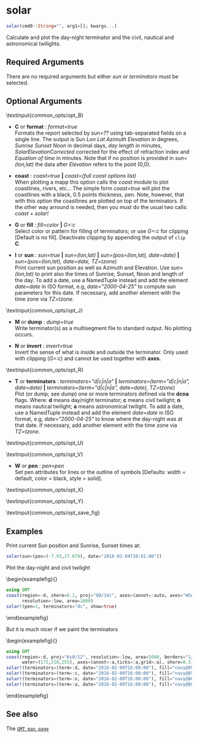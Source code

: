 # solar

```julia
solar(cmd0::String="", arg1=[]; kwargs...)
```

Calculate and plot the day-night terminator and the civil, nautical and astronomical twilights.

Required Arguments
------------------

There are no required arguments but either *sun* or *terminators* must be selected.

Optional Arguments
------------------

\textinput{common_opts/opt_B}

- **C** or **format** : *format=true*\
   Formats the report selected by *sun=??* using tab-separated fields on a single line. The
   output is Sun *Lon Lat Azimuth Elevation* in degrees, *Sunrise Sunset Noon* in decimal days,
   *day length* in minutes, *SolarElevationCorrected* corrected for the effect of refraction index
   and *Equation of time* in minutes. Note that if no position is provided in *sun=(lon,lat)* the
   data after *Elevation* refers to the point (0,0).

- **coast** : *coast=true* **|** *coast=(full coast options list)*\
   When plotting a mapp this option calls the *coast* module to plot coastlines, rivers, etc...
   The simple form *coast=true* will plot the coastlines with a black, 0.5 points thickness, pen.
   Note, however, that with this option the coastlines are plotted on top of the terminators. If the
   other way arround is needed, then you must do the usual two calls: *coast* + *solar!*

- **G** or **fill** : *fill=color* **|** *G=:c*\
   Select color or pattern for filling of terminators; or use *G=:c* for clipping [Default is no fill].
   Deactivate clipping by appending the output of `clip` **C**.

- **I** or **sun** : *sun=true* **|** *sun=(lon,lat)* **|** *sun=(pos=(lon,lat), date=date)* **|** *sun=(pos=(lon,lat), date=date, TZ=tzone)*\
   Print current sun position as well as Azimuth and Elevation. Use *sun=(lon,lat)* to print also the times of
   Sunrise, Sunset, Noon and length of the day. To add a date, use a NamedTuple instead and add the element
   *date=date* in ISO format, e.g, *date="2000-04-25"* to compute sun parameters for this date. If necessary,
   add another element with the time zone via *TZ=tzone*.

\textinput{common_opts/opt_J}

- **M** or **dump** : *dump=true*\
    Write terminator(s) as a multisegment file to standard output. No plotting occurs.

- **N** or **invert** : *invert=true*\
   Invert the sense of what is inside and outside the terminator. Only used with clipping (*G=:c*) and
   cannot be used together with **axes**.

\textinput{common_opts/opt_R}

- **T** or **terminators** : *terminators="d|c|n|a"* **|** *terminators=(term="d|c|n|a", date=date)* **|** *terminators=(term="d|c|n|a", date=date), TZ=tzone)*\
   Plot (or dump; see *dump*) one or more terminators defined via the **dcna** flags. Where: **d** means
   day/night terminator; **c** means civil twilight; **n** means nautical twilight; **a** means astronomical
   twilight. To add a date, use a NamedTuple instead and add the element *date=date* in ISO format, e.g,
   *date="2000-04-25"* to know where the day-night was at that date. If necessary, add another element with
   the time zone via *TZ=tzone*. 

\textinput{common_opts/opt_U}

\textinput{common_opts/opt_V}

- **W** or **pen** : *pen=pen*\
   Set pen attributes for lines or the outline of symbols [Defaults: width = default, color = black, style = solid].

\textinput{common_opts/opt_X}

\textinput{common_opts/opt_Y}

\textinput{common_opts/opt_save_fig}

Examples
--------

Print current Sun position and Sunrise, Sunset times at:

```julia
solar(sun=(pos=(-7.93,37.079), date="2016-02-04T10:01:00"))
```

Plot the day-night and civil twilight 

\begin{examplefig}{}
```julia
using GMT
coast(region=:d, shore=0.1, proj="Q0/14c", axes=(annot=:auto, axes="WSen"),
      resolution=:low, area=1000)
solar!(pen=1, terminators="dc", show=true)
```
\end{examplefig}

But it is much nicer if we paint the terminators

\begin{examplefig}{}
```julia
using GMT
coast(region=:d, proj="Ks0/12", resolution=:low, area=5000, borders="1/0.5p,gray",
      water=(175,210,255), axes=(annot=:a,ticks=:a,grid=:a), shore=0.5) 
solar!(terminators=(term=:d, date="2016-02-09T16:00:00"), fill="navy@95")
solar!(terminators=(term=:c, date="2016-02-09T16:00:00"), fill="navy@85")
solar!(terminators=(term=:n, date="2016-02-09T16:00:00"), fill="navy@80")
solar!(terminators=(term=:a, date="2016-02-09T16:00:00"), fill="navy@80", show=true)
```
\end{examplefig}

See also
--------

The [`GMT man page`](http://docs.generic-mapping-tools.org/latest/solar.html)